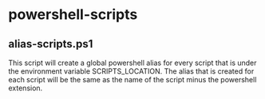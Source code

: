 # powershell-scripts

## alias-scripts.ps1
This script will create a global powershell alias for every script that is under the environment variable SCRIPTS_LOCATION. The alias that is created for each script will be the same as the name of the script minus the powershell extension.